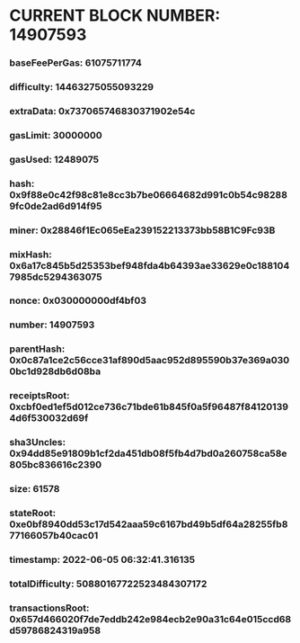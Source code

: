 # CURRENT BLOCK NUMBER: 14907593

### baseFeePerGas: 61075711774
### difficulty: 14463275055093229
### extraData: 0x737065746830371902e54c
### gasLimit: 30000000
### gasUsed: 12489075
### hash: 0x9f88e0c42f98c81e8cc3b7be06664682d991c0b54c982889fc0de2ad6d914f95
### miner: 0x28846f1Ec065eEa239152213373bb58B1C9Fc93B
### mixHash: 0x6a17c845b5d25353bef948fda4b64393ae33629e0c1881047985dc5294363075
### nonce: 0x030000000df4bf03
### number: 14907593
### parentHash: 0x0c87a1ce2c56cce31af890d5aac952d895590b37e369a0300bc1d928db6d08ba
### receiptsRoot: 0xcbf0ed1ef5d012ce736c71bde61b845f0a5f96487f841201394d6f530032d69f
### sha3Uncles: 0x94dd85e91809b1cf2da451db08f5fb4d7bd0a260758ca58e805bc836616c2390
### size: 61578
### stateRoot: 0xe0bf8940dd53c17d542aaa59c6167bd49b5df64a28255fb877166057b40cac01
### timestamp: 2022-06-05 06:32:41.316135
### totalDifficulty: 50880167722523484307172
### transactionsRoot: 0x657d466020f7de7eddb242e984ecb2e90a31c64e015ccd68d59786824319a958
